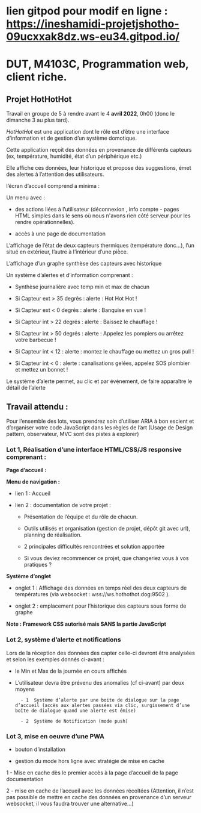 # lien gitpod pour modif en ligne : https://ineshamidi-projetjshotho-09ucxxak8dz.ws-eu34.gitpod.io/




# DUT, M4103C, Programmation web, client riche.


  


## Projet HotHotHot


  


Travail en groupe de 5 à rendre avant le 4 **avril 2022**, 0h00 (donc le dimanche 3 au plus tard).

  

_HotHotHot_ est une application dont le rôle est d’être une interface d’information et de gestion d’un système domotique.


Cette application reçoit des données en provenance de différents capteurs (ex, température, humidité, état d’un périphérique etc.)


Elle affiche ces données, leur historique et propose des suggestions, émet des alertes à l’attention des utilisateurs.


l’écran d’accueil comprend a minima :


Un menu avec  :


- des actions liées  à l’utilisateur (déconnexion , info compte - pages HTML simples dans le sens où nous n'avons rien côté serveur pour les rendre opérationnelles).


- accès à une page de documentation


L’affichage de l’état de deux capteurs thermiques (température donc…), l’un situé en extérieur, l’autre à l’intérieur d’une pièce.


L’affichage d’un graphe synthèse des capteurs avec historique


Un système d’alertes et d’information comprenant :


-   Synthèse journalière avec temp min et max de chacun

-   Si Capteur ext >  35 degrés :  alerte : Hot Hot Hot !

-   Si Capteur ext <  0 degrés : alerte : Banquise en vue !

-   Si Capteur int > 22 degrés : alerte : Baissez le chauffage !

-   Si Capteur int > 50 degrés : alerte : Appelez les pompiers ou arrêtez votre barbecue !

-   Si Capteur int < 12 : alerte : montez le chauffage ou mettez un gros pull  !

-   Si Capteur int < 0 : alerte : canalisations gelées, appelez SOS plombier et mettez un bonnet !


  


Le système d’alerte permet, au clic et par événement, de faire apparaître le détail de l’alerte


## Travail attendu :


 

Pour l’ensemble des lots, vous prendrez soin d’utiliser ARIA à bon escient et d’organiser votre code JavaScript dans les règles de l’art (Usage de Design pattern, observateur, MVC sont des pistes à explorer)  



### Lot 1, Réalisation d’une interface HTML/CSS/JS responsive comprenant :



**Page d’accueil :**


**Menu de navigation :**


- lien 1 : Accueil


- lien 2 : documentation de votre projet :


    - Présentation de l’équipe et du rôle de chacun.


    - Outils utilisés et organisation (gestion de projet, dépôt git avec url), planning de réalisation.


    - 2 principales difficultés rencontrées et solution apportée


    - Si vous deviez recommencer ce projet, que changeriez vous à vos pratiques ?


  


**Système d’onglet**


- onglet 1 : Affichage des données en temps réel des deux capteurs de températures (via websocket : wss://ws.hothothot.dog:9502 ).


- onglet 2 : emplacement pour l’historique des capteurs sous forme de graphe



**Note : Framework CSS autorisé mais SANS la partie JavaScript**


### Lot 2, système d’alerte et notifications


 

Lors de la réception des données des capter celle-ci devront être analysées et selon les exemples donnés ci-avant :


- le Min et Max de la journée en cours affichés


- L’utilisateur devra être prévenu des anomalies (cf ci-avant) par deux moyens 

        - 1  Système d’alerte par une boite de dialogue sur la page d’accueil (accès aux alertes passées via clic, surgissement d’une boîte de dialogue quand une alerte est émise)

        - 2  Système de Notification (mode push)


 

### Lot 3, mise en oeuvre d’une  PWA


- bouton d’installation


- gestion du mode hors ligne avec stratégie de mise en cache


1 - Mise en cache dès le premier accès à la page d’accueil de la page documentation


2 - mise en cache de l’accueil avec les données récoltées (Attention, il n’est pas possible de mettre en cache des données en provenance d’un serveur websocket, il vous faudra trouver une alternative…)

<!--stackedit_data:

eyJoaXN0b3J5IjpbLTgxNTgyMTk3N119

-->
